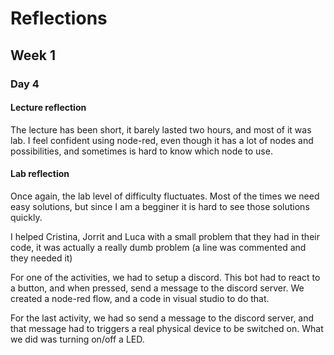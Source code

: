 # Reflections

## Week 1

### Day 4

#### Lecture reflection
The lecture has been short, it barely lasted two hours, and most of it was lab. I feel confident using node-red, even though it has a lot of nodes and possibilities, and sometimes is hard to know which node to use.

#### Lab reflection
Once again, the lab level of difficulty fluctuates. Most of the times we need easy solutions, but since I am a begginer it is hard to see those solutions quickly.

I helped Cristina, Jorrit and Luca with a small problem that they had in their code, it was actually a really dumb problem (a line was commented and they needed it)

For one of the activities, we had to setup a discord. This bot had to react to a button, and when pressed, send a message to the discord server. We created a node-red flow, and a code in visual studio to do that.

For the last activity, we had so send a message to the discord server, and that message had to triggers a real physical device to be switched on. What we did was turning on/off a LED.
